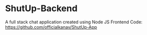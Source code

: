 # ShutUp-Backend
A full stack chat application created using Node JS
Frontend Code: https://github.com/officialkanav/ShutUp-App
